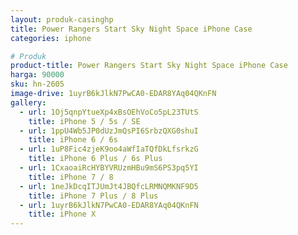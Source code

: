 ```yaml
---
layout: produk-casinghp
title: Power Rangers Start Sky Night Space iPhone Case
categories: iphone

# Produk
product-title: Power Rangers Start Sky Night Space iPhone Case
harga: 90000
sku: hn-2605
image-drive: 1uyrB6kJlkN7PwCA0-EDAR8YAq04QKnFN
gallery:
  - url: 1Oj5qnpYtueXp4xBsOEhVoCo5pL23TUtS
    title: iPhone 5 / 5s / SE
  - url: 1ppU4Wb5JP0dUzJmQsPI6SrbzQXG0shuI
    title: iPhone 6 / 6s
  - url: 1uP8Fic4zjeK9oo4aWfIaTQfDkLfsrkzG
    title: iPhone 6 Plus / 6s Plus
  - url: 1CxaoaiRcHYBYVRUzmHBu9mS6PS3pq5YI
    title: iPhone 7 / 8
  - url: 1neJkDcqITJUmJt4JBQfcLRMNQMKNF9D5
    title: iPhone 7 Plus / 8 Plus
  - url: 1uyrB6kJlkN7PwCA0-EDAR8YAq04QKnFN
    title: iPhone X
---
```


